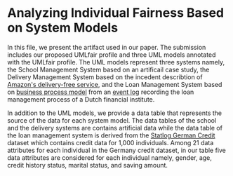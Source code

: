 # Analyzing Individual Fairness Based on System Models

In this file, we present the artifact used in our paper. The submission includes our proposed UMLfair profile and three UML models annotated with the UMLfair profile. The UML models represent three systems namely, the School Management System based on an artificail case study, the Delivery Management System based on the incedent describtion of [Amazon's delivery-free service](https://www.bloomberg.com/graphics/2016-amazon-same-day/), and the Loan Management System based on [business process model](https://link.springer.com/chapter/10.1007/978-3-319-92901-9_19) from an [event log](https://www.win.tue.nl/bpi/doku.php?id=2012:challenge) recording the loan management process of a Dutch financial institute. 

In addition to the UML models, we provide a data table that represents the source of the data for each system model. The data tables of the school and the delivery systems are contains artificial data while the data table of the loan management system is derived from the [Statlog German Credit](https://archive.ics.uci.edu/ml/datasets/statlog+(german+credit+data)) dataset which contains credit data for 1,000 individuals. Among  21 data attributes for each individual in the Germany credit dataset, in our table five data attributes are considered for each individual namely, gender, age, credit history status, marital status, and saving amount.  
